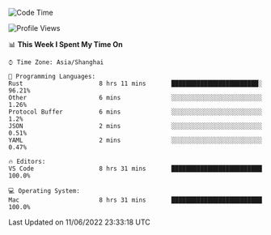 <!--START_SECTION:waka-->
![Code Time](http://img.shields.io/badge/Code%20Time-1%2C371%20hrs%208%20mins-blue)

![Profile Views](http://img.shields.io/badge/Profile%20Views-12-blue)

📊 **This Week I Spent My Time On** 

```text
⌚︎ Time Zone: Asia/Shanghai

💬 Programming Languages: 
Rust                     8 hrs 11 mins       ████████████████████████░   96.21% 
Other                    6 mins              ░░░░░░░░░░░░░░░░░░░░░░░░░   1.26% 
Protocol Buffer          6 mins              ░░░░░░░░░░░░░░░░░░░░░░░░░   1.2% 
JSON                     2 mins              ░░░░░░░░░░░░░░░░░░░░░░░░░   0.51% 
YAML                     2 mins              ░░░░░░░░░░░░░░░░░░░░░░░░░   0.47%

🔥 Editors: 
VS Code                  8 hrs 31 mins       █████████████████████████   100.0%

💻 Operating System: 
Mac                      8 hrs 31 mins       █████████████████████████   100.0%

```


 Last Updated on 11/06/2022 23:33:18 UTC
<!--END_SECTION:waka-->

